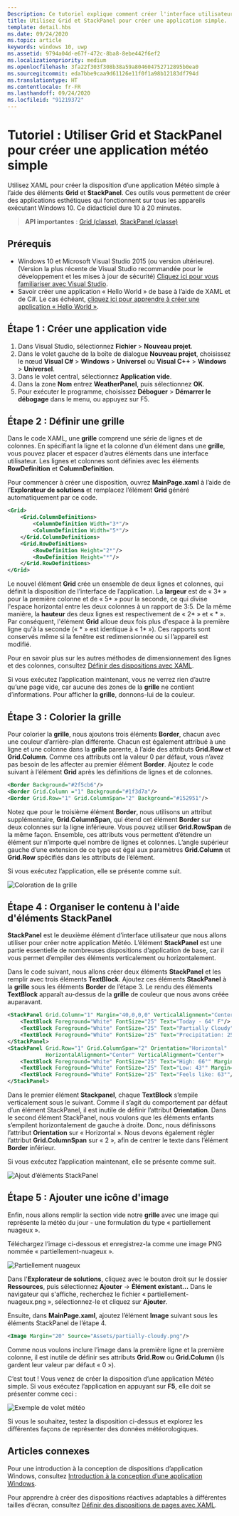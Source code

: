```yaml
---
Description: Ce tutoriel explique comment créer l'interface utilisateur d'une application de base. Il explique et montre comment utiliser Grid et StackPanel, deux des éléments XAML les plus courants.
title: Utilisez Grid et StackPanel pour créer une application simple.
template: detail.hbs
ms.date: 09/24/2020
ms.topic: article
keywords: windows 10, uwp
ms.assetid: 9794a04d-e67f-472c-8ba8-8ebe442f6ef2
ms.localizationpriority: medium
ms.openlocfilehash: 3fa22f303f308b38a59a804604752712895b0ea0
ms.sourcegitcommit: eda7bbe9caa9d61126e11f0f1a98b12183df794d
ms.translationtype: HT
ms.contentlocale: fr-FR
ms.lasthandoff: 09/24/2020
ms.locfileid: "91219372"
---
```

# <a name="tutorial-use-grid-and-stackpanel-to-create-a-simple-weather-app"></a>Tutoriel : Utiliser Grid et StackPanel pour créer une application météo simple

Utilisez XAML pour créer la disposition d’une application Météo simple à l’aide des éléments **Grid** et **StackPanel**. Ces outils vous permettent de créer des applications esthétiques qui fonctionnent sur tous les appareils exécutant Windows 10. Ce didacticiel dure 10 à 20 minutes.

> **API importantes** : [Grid (classe)](/uwp/api/windows.ui.xaml.controls.grid), [StackPanel (classe)](/uwp/api/windows.ui.xaml.controls.stackpanel)

## <a name="prerequisites"></a>Prérequis
- Windows 10 et Microsoft Visual Studio 2015 (ou version ultérieure). (Version la plus récente de Visual Studio recommandée pour le développement et les mises à jour de sécurité) [Cliquez ici pour vous familiariser avec Visual Studio](../../get-started/get-set-up.md).
- Savoir créer une application « Hello World » de base à l’aide de XAML et de C#. Le cas échéant, [cliquez ici pour apprendre à créer une application « Hello World »](../../get-started/create-a-hello-world-app-xaml-universal.md).

## <a name="step-1-create-a-blank-app"></a>Étape 1 : Créer une application vide
1. Dans Visual Studio, sélectionnez **Fichier** > **Nouveau projet**.
2. Dans le volet gauche de la boîte de dialogue **Nouveau projet**, choisissez le nœud **Visual C#**  > **Windows** > **Universel** ou **Visual C++**  > **Windows** > **Universel**.
3. Dans le volet central, sélectionnez **Application vide**.
4. Dans la zone **Nom** entrez **WeatherPanel**, puis sélectionnez **OK**.
5. Pour exécuter le programme, choisissez **Déboguer** > **Démarrer le débogage** dans le menu, ou appuyez sur F5.

## <a name="step-2-define-a-grid"></a>Étape 2 : Définir une grille
Dans le code XAML, une **grille** comprend une série de lignes et de colonnes. En spécifiant la ligne et la colonne d’un élément dans une **grille**, vous pouvez placer et espacer d’autres éléments dans une interface utilisateur. Les lignes et colonnes sont définies avec les éléments **RowDefinition** et **ColumnDefinition**.

Pour commencer à créer une disposition, ouvrez **MainPage.xaml** à l’aide de l’**Explorateur de solutions** et remplacez l’élément **Grid** généré automatiquement par ce code.

```xml
<Grid>
    <Grid.ColumnDefinitions>
        <ColumnDefinition Width="3*"/>
        <ColumnDefinition Width="5*"/>
    </Grid.ColumnDefinitions>
    <Grid.RowDefinitions>
        <RowDefinition Height="2*"/>
        <RowDefinition Height="*"/>
    </Grid.RowDefinitions>
</Grid>
```

Le nouvel élément **Grid** crée un ensemble de deux lignes et colonnes, qui définit la disposition de l’interface de l’application. La **largeur** est de « 3\* » pour la première colonne et de « 5\* » pour la seconde, ce qui divise l'espace horizontal entre les deux colonnes à un rapport de 3:5. De la même manière, la **hauteur** des deux lignes est respectivement de « 2\* » et « \* ». Par conséquent, l'élément **Grid** alloue deux fois plus d'espace à la première ligne qu'à la seconde (« \* » est identique à « 1\* »). Ces rapports sont conservés même si la fenêtre est redimensionnée ou si l’appareil est modifié.

Pour en savoir plus sur les autres méthodes de dimensionnement des lignes et des colonnes, consultez [Définir des dispositions avec XAML](./layouts-with-xaml.md).

Si vous exécutez l’application maintenant, vous ne verrez rien d’autre qu’une page vide, car aucune des zones de la **grille** ne contient d’informations. Pour afficher la **grille**, donnons-lui de la couleur.

## <a name="step-3-color-the-grid"></a>Étape 3 : Colorier la grille
Pour colorier la **grille**, nous ajoutons trois éléments **Border**, chacun avec une couleur d’arrière-plan différente. Chacun est également attribué à une ligne et une colonne dans la **grille** parente, à l’aide des attributs **Grid.Row** et **Grid.Column**. Comme ces attributs ont la valeur 0 par défaut, vous n’avez pas besoin de les affecter au premier élément **Border**. Ajoutez le code suivant à l’élément **Grid** après les définitions de lignes et de colonnes.

```xml
<Border Background="#2f5cb6"/>
<Border Grid.Column ="1" Background="#1f3d7a"/>
<Border Grid.Row="1" Grid.ColumnSpan="2" Background="#152951"/>
```

Notez que pour le troisième élément **Border**, nous utilisons un attribut supplémentaire, **Grid.ColumnSpan**, qui étend cet élément **Border** sur deux colonnes sur la ligne inférieure. Vous pouvez utiliser **Grid.RowSpan** de la même façon. Ensemble, ces attributs vous permettent d’étendre un élément sur n’importe quel nombre de lignes et colonnes. L’angle supérieur gauche d’une extension de ce type est égal aux paramètres **Grid.Column** et **Grid.Row** spécifiés dans les attributs de l’élément.

Si vous exécutez l’application, elle se présente comme suit.

![Coloration de la grille](images/grid-weather-1.png)

## <a name="step-4-organize-content-by-using-stackpanel-elements"></a>Étape 4 : Organiser le contenu à l'aide d'éléments StackPanel
**StackPanel** est le deuxième élément d’interface utilisateur que nous allons utiliser pour créer notre application Météo. L’élément **StackPanel** est une partie essentielle de nombreuses dispositions d’application de base, car il vous permet d’empiler des éléments verticalement ou horizontalement.

Dans le code suivant, nous allons créer deux éléments **StackPanel** et les remplir avec trois éléments **TextBlock**. Ajoutez ces éléments **StackPanel** à la **grille** sous les éléments **Border** de l’étape 3. Le rendu des éléments **TextBlock** apparaît au-dessus de la **grille** de couleur que nous avons créée auparavant.

```xml
<StackPanel Grid.Column="1" Margin="40,0,0,0" VerticalAlignment="Center">
    <TextBlock Foreground="White" FontSize="25" Text="Today - 64° F"/>
    <TextBlock Foreground="White" FontSize="25" Text="Partially Cloudy"/>
    <TextBlock Foreground="White" FontSize="25" Text="Precipitation: 25%"/>
</StackPanel>
<StackPanel Grid.Row="1" Grid.ColumnSpan="2" Orientation="Horizontal"
            HorizontalAlignment="Center" VerticalAlignment="Center">
    <TextBlock Foreground="White" FontSize="25" Text="High: 66°" Margin="0,0,20,0"/>
    <TextBlock Foreground="White" FontSize="25" Text="Low: 43°" Margin="0,0,20,0"/>
    <TextBlock Foreground="White" FontSize="25" Text="Feels like: 63°"/>
</StackPanel>
```

Dans le premier élément **Stackpanel**, chaque **TextBlock** s’empile verticalement sous le suivant. Comme il s’agit du comportement par défaut d’un élément StackPanel, il est inutile de définir l’attribut **Orientation**. Dans le second élément StackPanel, nous voulons que les éléments enfants s’empilent horizontalement de gauche à droite. Donc, nous définissons l’attribut **Orientation** sur « Horizontal ». Nous devons également régler l’attribut **Grid.ColumnSpan** sur « 2 », afin de centrer le texte dans l’élément **Border** inférieur.

Si vous exécutez l’application maintenant, elle se présente comme suit.

![Ajout d’éléments StackPanel](images/grid-weather-2.png)

## <a name="step-5-add-an-image-icon"></a>Étape 5 : Ajouter une icône d'image

Enfin, nous allons remplir la section vide notre **grille** avec une image qui représente la météo du jour - une formulation du type « partiellement nuageux ».

Téléchargez l’image ci-dessous et enregistrez-la comme une image PNG nommée « partiellement-nuageux ».

![Partiellement nuageux](images/partially-cloudy.PNG)

Dans l'**Explorateur de solutions**, cliquez avec le bouton droit sur le dossier **Ressources**, puis sélectionnez **Ajouter** -> **Élément existant...**  Dans le navigateur qui s'affiche, recherchez le fichier « partiellement-nuageux.png », sélectionnez-le et cliquez sur **Ajouter**.

Ensuite, dans **MainPage.xaml**, ajoutez l’élément **Image** suivant sous les éléments StackPanel de l’étape 4.

```xml
<Image Margin="20" Source="Assets/partially-cloudy.png"/>
```

Comme nous voulons inclure l’image dans la première ligne et la première colonne, il est inutile de définir ses attributs **Grid.Row** ou **Grid.Column** (ils gardent leur valeur par défaut « 0 »).

C’est tout ! Vous venez de créer la disposition d’une application Météo simple. Si vous exécutez l’application en appuyant sur **F5**, elle doit se présenter comme ceci :

![Exemple de volet météo](images/grid-weather-3.PNG)

Si vous le souhaitez, testez la disposition ci-dessus et explorez les différentes façons de représenter des données météorologiques.

## <a name="related-articles"></a>Articles connexes
Pour une introduction à la conception de dispositions d’application Windows, consultez [Introduction à la conception d’une application Windows](../basics/design-and-ui-intro.md).

Pour apprendre à créer des dispositions réactives adaptables à différentes tailles d’écran, consultez [Définir des dispositions de pages avec XAML](./layouts-with-xaml.md).
